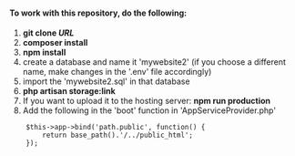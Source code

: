 <h4>To work with this repository, do the following:</h4>
<ol>
    <li><b>git clone <i>URL</i></b></li>
    <li><b>composer install</b></li>
    <li><b>npm install</b></li>
    <li>create a database and name it 'mywebsite2' (if you choose a different name, make changes in the '.env' file accordingly)</li>
    <li>import the 'mywebsite2.sql' in that database</li>
    <li><b>php artisan storage:link</b></li>
    <li>If you want to upload it to the hosting server: <b>npm run production</b></li>
    <li>Add the following in the 'boot' function in 'AppServiceProvider.php'</li>   
</ol>

        
        $this->app->bind('path.public', function() {
            return base_path().'/../public_html';
        });
